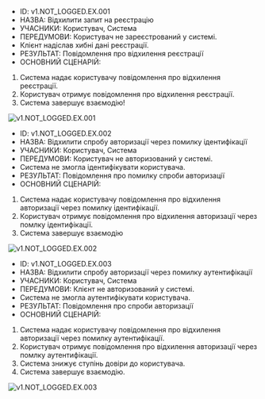 - ID:	v1.NOT_LOGGED.EX.001
- НАЗВА:	Відхилити запит на реєстрацію
- УЧАСНИКИ:	Користувач, Система
- ПЕРЕДУМОВИ:	Користувач не зареєстрований у системі.
- Клієнт надіслав хибні дані реєстрації.
- РЕЗУЛЬТАТ:	Повідомлення про відхилення реєстрації
- ОСНОВНИЙ СЦЕНАРІЙ:	
1. Система надає користувачу повідомлення про відхилення реєстрації.
2. Користувач отримує повідомлення про відхилення реєстрації.
3. Система завершує взаємодію!

![v1.NOT_LOGGED.EX.001](https://user-images.githubusercontent.com/71408692/140171649-45958535-48ef-4313-83f1-1ce05f21264c.png)


- ID:	v1.NOT_LOGGED.EX.002
- НАЗВА:	Відхилити спробу авторизації через помилку ідентифікації
- УЧАСНИКИ:	Користувач, Система
- ПЕРЕДУМОВИ:	Користувач не авторизований у системі.
- Система не змогла ідентифікувати користувача.
- РЕЗУЛЬТАТ:	Повідомлення про помилку спроби авторизації
- ОСНОВНИЙ СЦЕНАРІЙ:
1. Система надає користувачу повідомлення про відхилення авторизації через помилку ідентифікації.
2. Користувач отримує повідомлення про відхилення авторизації через помлку ідентифікації.
3. Система завершує взаємодію

![v1.NOT_LOGGED.EX.002](https://user-images.githubusercontent.com/71408692/140171315-09cd2401-60cc-4485-a637-5a1377476874.png)


- ID:	v1.NOT_LOGGED.EX.003
- НАЗВА:	Відхилити спробу авторизації через помилку аутентифікації
- УЧАСНИКИ:	Користувач, Система
- ПЕРЕДУМОВИ:	Клієнт не авторизований у системі.
- Система не змогла аутентифікувати користувача.
- РЕЗУЛЬТАТ:	Повідомлення про спроби авторизації
- ОСНОВНИЙ СЦЕНАРІЙ:
1. Система надає користувачу повідомлення про відхилення авторизації через помилку аутентифікації.
2. Користувач отримує повідомлення про відхилення авторизації через помлку аутентифікації.
3. Система знижує ступінь довіри до користувача.
4. Система завершує взаємодію.

![v1.NOT_LOGGED.EX.003](https://user-images.githubusercontent.com/71408692/140170806-8c0ccd26-b5e1-4d90-85a8-cf5f28b30ed9.png)

